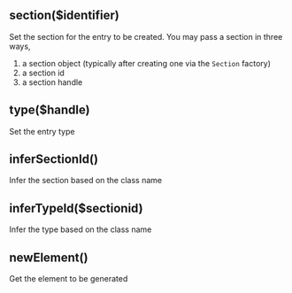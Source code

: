 

## section($identifier)
Set the section for the entry to be created. You may pass a section
in three ways,

1. a section object (typically after creating one via the `Section` factory)
2. a section id
3. a section handle

## type($handle)
Set the entry type

## inferSectionId()
Infer the section based on the class name

## inferTypeId($sectionid)
Infer the type based on the class name

## newElement()
Get the element to be generated